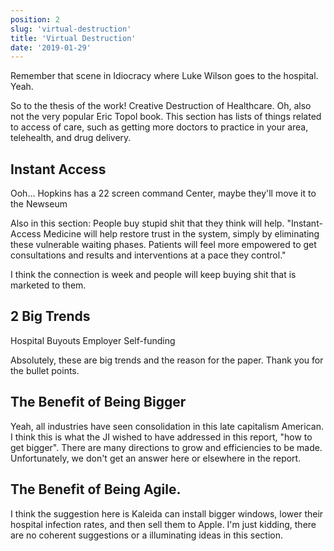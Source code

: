 ```yaml
---
position: 2
slug: 'virtual-destruction'
title: 'Virtual Destruction'
date: '2019-01-29'
---
```


Remember that scene in Idiocracy where Luke Wilson goes to the hospital. Yeah.

So to the thesis of the work! Creative Destruction of Healthcare. Oh, also not the very popular Eric Topol book.
This section has lists of things related to access of care, such as getting more doctors to practice in your area, telehealth, and drug delivery.

## Instant Access

Ooh...
Hopkins has a 22 screen command Center, maybe they'll move it to the Newseum

Also in this section:
People buy stupid shit that they think will help.
"Instant-Access Medicine will help restore trust in the system, simply by eliminating these vulnerable waiting phases. Patients will feel more empowered to get consultations and results and interventions at a pace they control."

I think the connection is week and people will keep buying shit that is marketed to them.

## 2 Big Trends

Hospital Buyouts
Employer Self-funding

Absolutely, these are big trends and the reason for the paper. Thank you for the bullet points.

## The Benefit of Being Bigger

Yeah, all industries have seen consolidation in this late capitalism American. I think this is what the JI wished to have addressed in this report, "how to get bigger". There are many directions to grow and efficiencies to be made. Unfortunately, we don't get an answer here or elsewhere in the report.

## The Benefit of Being Agile.

I think the suggestion here is Kaleida can install bigger windows, lower their hospital infection rates, and then sell them to Apple. I'm just kidding, there are no coherent suggestions or a illuminating ideas in this section.
